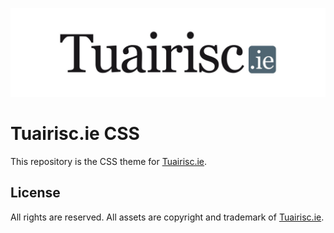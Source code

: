 ![The Tuairisc.ie logo](/tuairisc.jpg?raw=true 'Tuairisc.ie')

# Tuairisc.ie CSS
This repository is the CSS theme for [Tuairisc.ie](http://www.tuairisc.ie).

## License
All rights are reserved. All assets are copyright and trademark of [Tuairisc.ie](http://tuairisc.ie/).